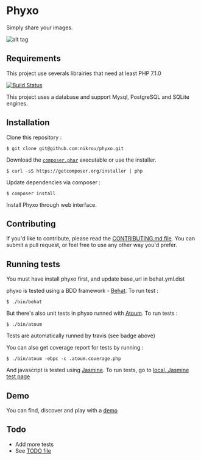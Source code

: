 Phyxo
======

Simply share your images.

![alt tag](https://www.phyxo.net/demo-home.png "Phyxo screenshot")

Requirements
------------

This project use severals librairies that need at least PHP 7.1.0

[![Build Status](https://travis-ci.org/nikrou/phyxo.svg?branch=master)](https://travis-ci.org/nikrou/phyxo)

This project uses a database and support Mysql, PostgreSQL and SQLite engines.

Installation
------------

Clone this repository :
```
$ git clone git@github.com:nikrou/phyxo.git
```

Download the [`composer.phar`](https://getcomposer.org/composer.phar) executable or use the installer.

```
$ curl -sS https://getcomposer.org/installer | php
```

Update dependencies via composer :
```
$ composer install
```

Install Phyxo through web interface.

Contributing
------------

If you'd like to contribute, please read the [CONTRIBUTING.md file](CONTRIBUTING.md). You can submit
 a pull request, or feel free to use any other way you'd prefer.

Running tests
-------------

You must have install phyxo first, and update base_url in behat.yml.dist

phyxo is tested using a BDD framework - [Behat](http://www.behat.org).
To run test :

```
$ ./bin/behat
```

But there's also unit tests in phyxo runned with [Atoum](http://atoum.org).
To run tests :
```
$ ./bin/atoum
```

Tests are automatically runned by travis (see badge above)

You can also get coverage report for tests by running :
```
$ ./bin/atoum -ebpc -c .atoum.coverage.php
```


And javascript is tested using [Jasmine](http://jasmine.github.io/).
To run tests, go to [local, Jasmine test page](http://localhost/phyxo/tests/functional/)

Demo
----

You can find, discover and play with a [demo](https://demo.phyxo.net/)


Todo
----

 * Add more tests
 * See [TODO file](TODO.md)
